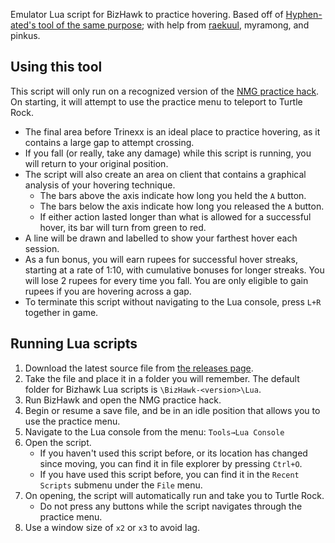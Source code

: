 Emulator Lua script for BizHawk to practice hovering. Based off of [Hyphen-ated's tool of the same purpose](https://github.com/Hyphen-ated/HoverPractice); with help from [raekuul](https://github.com/raekuul), myramong, and pinkus.

## Using this tool
This script will only run on a recognized version of the [NMG practice hack](https://milde.no/lttp/). On starting, it will attempt to use the practice menu to teleport to Turtle Rock.

* The final area before Trinexx is an ideal place to practice hovering, as it contains a large gap to attempt crossing.
* If you fall (or really, take any damage) while this script is running, you will return to your original position.
* The script will also create an area on client that contains a graphical analysis of your hovering technique.
   * The bars above the axis indicate how long you held the `A` button.
   * The bars below the axis indicate how long you released the `A` button.
   * If either action lasted longer than what is allowed for a successful hover, its bar will turn from green to red.
* A line will be drawn and labelled to show your farthest hover each session.
* As a fun bonus, you will earn rupees for successful hover streaks, starting at a rate of 1:10, with cumulative bonuses for longer streaks. You will lose 2 rupees for every time you fall. You are only eligible to gain rupees if you are hovering across a gap.
* To terminate this script without navigating to the Lua console, press `L+R` together in game.

## Running Lua scripts
1. Download the latest source file from [the releases page](https://github.com/fatmanspanda/EmuHoverPractice/releases).
1. Take the file and place it in a folder you will remember. The default folder for Bizhawk Lua scripts is `\BizHawk-<version>\Lua`.
1. Run BizHawk and open the NMG practice hack.
1. Begin or resume a save file, and be in an idle position that allows you to use the practice menu.
1. Navigate to the Lua console from the menu: `Tools→Lua Console`
1. Open the script.
   * If you haven't used this script before, or its location has changed since moving, you can find it in file explorer by pressing `Ctrl+O`.
   * If you have used this script before, you can find it in the `Recent Scripts` submenu under the `File` menu.
1. On opening, the script will automatically run and take you to Turtle Rock.
   * Do not press any buttons while the script navigates through the practice menu.
1. Use a window size of `x2` or `x3` to avoid lag.
